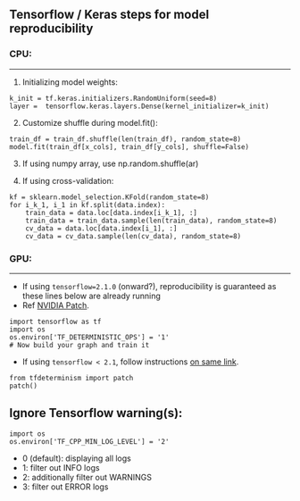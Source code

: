 ## Tensorflow / Keras steps for model reproducibility

### CPU:
---

1. Initializing model weights:

```
k_init = tf.keras.initializers.RandomUniform(seed=8)
layer =  tensorflow.keras.layers.Dense(kernel_initializer=k_init)
```

2. Customize shuffle during model.fit():

```
train_df = train_df.shuffle(len(train_df), random_state=8)
model.fit(train_df[x_cols], train_df[y_cols], shuffle=False)
```

3. If using numpy array, use np.random.shuffle(ar)

4. If using cross-validation:

```
kf = sklearn.model_selection.KFold(random_state=8)
for i_k_1, i_1 in kf.split(data.index):
    train_data = data.loc[data.index[i_k_1], :]
    train_data = train_data.sample(len(train_data), random_state=8)
    cv_data = data.loc[data.index[i_1], :]
    cv_data = cv_data.sample(len(cv_data), random_state=8)
```

### GPU:
---

- If using `tensorflow=2.1.0` (onward?), reproducibility is guaranteed as these lines below are already running
- Ref [NVIDIA Patch](https://github.com/NVIDIA/tensorflow-determinism). 

```
import tensorflow as tf
import os
os.environ['TF_DETERMINISTIC_OPS'] = '1'
# Now build your graph and train it
```

- If using `tensorflow < 2.1`, follow instructions [on same link](https://github.com/NVIDIA/tensorflow-determinism).
```
from tfdeterminism import patch
patch()
```

## Ignore Tensorflow warning(s):

```
import os
os.environ['TF_CPP_MIN_LOG_LEVEL'] = '2'
```
- 0 (default): displaying all logs
- 1: filter out INFO logs
- 2: additionally filter out WARNINGS
- 3: filter out ERROR logs
